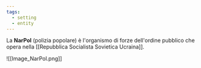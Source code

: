 ```yaml
---
tags:
  - setting
  - entity
---
```

La **NarPol** (polizia popolare) è l'organismo di forze dell'ordine pubblico che opera nella [[Repubblica Socialista Sovietica Ucraina]].

![[Image_NarPol.png]]
